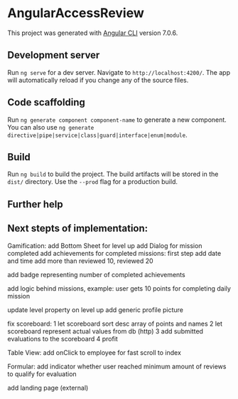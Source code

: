 # AngularAccessReview

This project was generated with [Angular CLI](https://github.com/angular/angular-cli) version 7.0.6.

## Development server

Run `ng serve` for a dev server. Navigate to `http://localhost:4200/`. The app will automatically reload if you change any of the source files.

## Code scaffolding

Run `ng generate component component-name` to generate a new component. You can also use `ng generate directive|pipe|service|class|guard|interface|enum|module`.

## Build

Run `ng build` to build the project. The build artifacts will be stored in the `dist/` directory. Use the `--prod` flag for a production build.

## Further help

## Next stepts of implementation:

Gamification:
add Bottom Sheet for level up
add Dialog for mission completed
add achievements for completed missions:
	first step add date and time
	add more than reviewed 10, reviewed 20

add badge representing number of completed achievements

add logic behind missions, example: user gets 10 points for completing daily mission

 
	
update level property on level up
add generic profile picture

fix scoreboard:	
1	let scoreboard sort desc array of  points and names	
2	let scoreboard represent actual values from db (http)
3	add submitted evaluations to the scoreboard 
4	profit	

Table View:
add onClick to employee for fast scroll to index
	
Formular:
add indicator whether user reached minimum amount of reviews to qualify for evaluation

add landing page (external)
